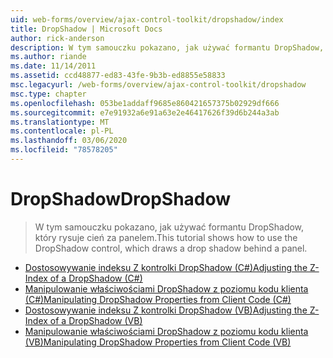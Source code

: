 ```yaml
---
uid: web-forms/overview/ajax-control-toolkit/dropshadow/index
title: DropShadow | Microsoft Docs
author: rick-anderson
description: W tym samouczku pokazano, jak używać formantu DropShadow, który rysuje cień za panelem.
ms.author: riande
ms.date: 11/14/2011
ms.assetid: ccd48877-ed83-43fe-9b3b-ed8855e58833
msc.legacyurl: /web-forms/overview/ajax-control-toolkit/dropshadow
msc.type: chapter
ms.openlocfilehash: 053be1addaff9685e860421657375b02929df666
ms.sourcegitcommit: e7e91932a6e91a63e2e46417626f39d6b244a3ab
ms.translationtype: MT
ms.contentlocale: pl-PL
ms.lasthandoff: 03/06/2020
ms.locfileid: "78578205"
---
```

# <a name="dropshadow"></a><span data-ttu-id="8466b-103">DropShadow</span><span class="sxs-lookup"><span data-stu-id="8466b-103">DropShadow</span></span>

> <span data-ttu-id="8466b-104">W tym samouczku pokazano, jak używać formantu DropShadow, który rysuje cień za panelem.</span><span class="sxs-lookup"><span data-stu-id="8466b-104">This tutorial shows how to use the DropShadow control, which draws a drop shadow behind a panel.</span></span>

- [<span data-ttu-id="8466b-105">Dostosowywanie indeksu Z kontrolki DropShadow (C#)</span><span class="sxs-lookup"><span data-stu-id="8466b-105">Adjusting the Z-Index of a DropShadow (C#)</span></span>](adjusting-the-z-index-of-a-dropshadow-cs.md)
- [<span data-ttu-id="8466b-106">Manipulowanie właściwościami DropShadow z poziomu kodu klienta (C#)</span><span class="sxs-lookup"><span data-stu-id="8466b-106">Manipulating DropShadow Properties from Client Code (C#)</span></span>](manipulating-dropshadow-properties-from-client-code-cs.md)
- [<span data-ttu-id="8466b-107">Dostosowywanie indeksu Z kontrolki DropShadow (VB)</span><span class="sxs-lookup"><span data-stu-id="8466b-107">Adjusting the Z-Index of a DropShadow (VB)</span></span>](adjusting-the-z-index-of-a-dropshadow-vb.md)
- [<span data-ttu-id="8466b-108">Manipulowanie właściwościami DropShadow z poziomu kodu klienta (VB)</span><span class="sxs-lookup"><span data-stu-id="8466b-108">Manipulating DropShadow Properties from Client Code (VB)</span></span>](manipulating-dropshadow-properties-from-client-code-vb.md)
